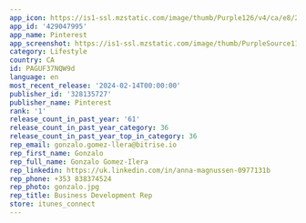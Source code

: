 ```yaml
---
app_icon: https://is1-ssl.mzstatic.com/image/thumb/Purple126/v4/ca/e8/22/cae822e2-8515-19fd-6874-21507f0bb07e/AppIcon-0-0-1x_U007emarketing-0-6-0-0-85-220.png/1024x1024bb.png
app_id: '429047995'
app_name: Pinterest
app_screenshot: https://is1-ssl.mzstatic.com/image/thumb/PurpleSource116/v4/42/5d/4f/425d4f1b-33aa-c4d8-968d-d6fba519aa3f/9658d9c0-75b8-4670-80af-e8c3b8bd92b7_230731_Q4_AppStore-H2_EN_iOSApp_Image-Designed_1284x2778_iPhone-6.5_Multivertical_1.png/1284x2778bb.png
category: Lifestyle
country: CA
id: PAGUF37NQW9d
language: en
most_recent_release: '2024-02-14T00:00:00'
publisher_id: '328135727'
publisher_name: Pinterest
rank: '1'
release_count_in_past_year: '61'
release_count_in_past_year_category: 36
release_count_in_past_year_top_in_category: 36
rep_email: gonzalo.gomez-llera@bitrise.io
rep_first_name: Gonzalo
rep_full_name: Gonzalo Gomez-Ilera
rep_linkedin: https://uk.linkedin.com/in/anna-magnussen-0977131b
rep_phone: +353 838374524
rep_photo: gonzalo.jpg
rep_title: Business Development Rep
store: itunes_connect
---
```

